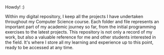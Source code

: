 Howdy! :)

Within my digital repository, I keep all the projects I have undertaken throughout my Computer Science course. Each folder and file represents an important part of my academic journey so far, from the initial programming exercises to the latest projects. This repository is not only a record of my work, but also a valuable reference for me and other students interested in the field. It's where I store all my learning and experience up to this point, ready to be accessed at any time.
